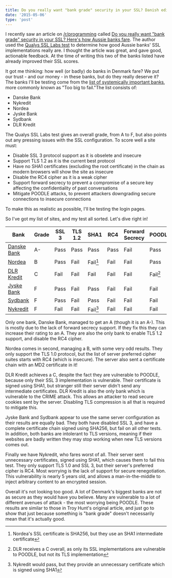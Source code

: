 ```yaml
---
title: Do you really want "bank grade" security in your SSL? Danish edition
date: '2015-05-06'
type: 'post'
---
```


I recently saw an article on [/r/programming](https://www.reddit.com/r/programming) called [Do you really want "bank grade" security in your SSL? Here's how Aussie banks fare](https://www.troyhunt.com/do-you-really-want-bank-grade-security/). The author used the [Qualys SSL Labs test](https://www.ssllabs.com/ssltest/) to determine how good Aussie banks' SSL implementations really are. I thought the article was great, and gave good, actionable feedback. At the time of writing this two of the banks listed have already improved their SSL scores.

It got me thinking: how well (or badly) do banks in Denmark fare? We put our trust - and our money - in these banks, but do they really deserve it? The banks I'll be testing come from the [list of systemically important banks](https://en.wikipedia.org/wiki/List_of_systemically_important_banks), more commonly known as "Too big to fail."<!--more-->The list consists of:

* Danske Bank
* Nykredit
* Nordea
* Jyske Bank
* Sydbank
* DLR Kredit

The Qualys SSL Labs test gives an overall grade, from A to F, but also points out any pressing issues with the SSL configuration. To score well a site must:

* Disable SSL 3 protocol support as it is obselete and insecure
* Support TLS 1.2 as it is the current best protocol
* Have no SHA1 certificates (excluding the root certificate) in the chain as modern browsers will show the site as insecure
* Disable the RC4 cipher as it is a weak cipher
* Support forward secrecy to prevent a compromise of a secure key affecting the confidentiality of past conversations
* Mitigate POODLE attacks, to prevent attackers downgrading secure connections to insecure connections

To make this as realistic as possible, I'll be testing the login pages.

So I've got my list of sites, and my test all sorted. Let's dive right in!

|Bank|Grade|SSL 3|TLS 1.2|SHA1|RC4|Forward Secrecy|POODLE|
|--- |--- |--- |--- |--- |--- |--- |--- |
|[Danske Bank](https://www.ssllabs.com/ssltest/analyze.html?d=danskebank.dk)|A-|Pass|Pass|Pass|Pass|Fail|Pass|
|[Nordea](https://www.ssllabs.com/ssltest/analyze.html?d=netbank.nordea.dk)|B|Pass|Fail|Fail[^1]|Fail|Fail|Pass|
|[DLR Kredit](https://www.ssllabs.com/ssltest/analyze.html?d=dlr.dk)|C|Fail|Fail|Fail|Fail|Fail|Fail[^2]|
|[Jyske Bank](https://www.ssllabs.com/ssltest/analyze.html?d=portal.jyskebank.dk)|F|Pass|Fail|Pass|Fail|Fail|Fail|
|[Sydbank](https://www.ssllabs.com/ssltest/analyze.html?d=portal4.sydbank.dk)|F|Pass|Fail|Pass|Fail|Fail|Fail|
|[Nykredit](https://www.ssllabs.com/ssltest/analyze.html?d=mitnykredit.dk)|F|Fail|Fail|Fail[^3]|Fail|Fail|Fail|

Only one bank, Danske Bank, managed to get an A (though it is an A-). This is mostly due to the lack of forward secrecy support. If they fix this they can increase their rating to an A. They are also the only bank to enable TLS 1.2 support, and disable the RC4 cipher.

Nordea comes in second, managing a B, with some very odd results. They only support the TLS 1.0 protocol, but the list of server preferred cipher suites starts with RC4 (which is insecure). The server also sent a certificate chain with an MD2 certificate in it!

DLR Kredit achieves a C, despite the fact they are vulnerable to POODLE, because only their SSL 3 implementation is vulnerable. Their certificate is signed using SHA1, but stranger still their server didn't send any intermediate certificates. DLR Kredit is also the only bank which is vulnerable to the CRIME attack. This allows an attacker to read secure cookies sent by the server. Disabling TLS compression is all that is required to mitigate this.

Jyske Bank and Sydbank appear to use the same server configuration as their results are equally bad. They both have disabled SSL 3, and have a complete certificate chain signed using SHA256, but fail on all other tests. In addition, both banks are intolerant to TLS versions, meaning if their websites are badly written they may stop working when new TLS versions comes out.

Finally we have Nykredit, who fares worst of all. Their server sent unnecessary certificates, signed using SHA1, which causes them to fail this test. They only support TLS 1.0 and SSL 3, but their server's preferred cipher is RC4. Most worrying is the lack of support for secure renegotiation. This vulnerability is nearly 5 years old, and allows a man-in-the-middle to inject arbitrary content to an encrypted session.

Overall it's not looking too good. A lot of Denmark's biggest banks are not as secure as they would have you believe. Many are vulnerable to a lot of different avenues of attack - the most worrying being POODLE. These results are similar to those in Troy Hunt's original article, and just go to show that just because something is "bank grade" doesn't necessarily mean that it's actually good.

[^1]: Nordea's SSL certificate is SHA256, but they use an SHA1 intermediate certificate

[^2]: DLR receives a C overall, as only its SSL implementations are vulnerable to POODLE, but not its TLS implementation

[^3]: Nykredit would pass, but they provide an unnecessary certificate which is signed using SHA1
